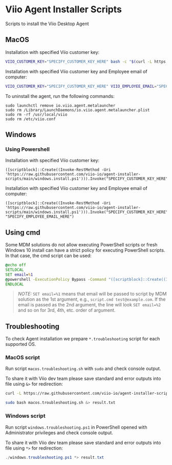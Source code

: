 # Viio Agent Installer Scripts

Scripts to install the Viio Desktop Agent

## MacOS

Installation with specified Viio customer key:

```sh
VIIO_CUSTOMER_KEY="SPECIFY_CUSTOMER_KEY_HERE" bash -c "$(curl -L https://raw.githubusercontent.com/viio-io/agent-installer-scripts/main/macos.install.sh)"
```

Installation with specified Viio customer key and Employee email of computer:

```sh
VIIO_CUSTOMER_KEY="SPECIFY_CUSTOMER_KEY_HERE" VIIO_EMPLOYEE_EMAIL="SPECIFY_EMPLOYEE_EMAIL_HERE" bash -c "$(curl -L https://raw.githubusercontent.com/viio-io/agent-installer-scripts/main/macos.install.sh)"
```

To uninstall the agent, run the following commands:

```shell
sudo launchctl remove io.viio.agent.metalauncher
sudo rm /Library/LaunchDaemons/io.viio.agent.metalauncher.plist
sudo rm -rf /usr/local/viio
sudo rm /etc/viio.conf
```

## Windows

### Using Powershell

Installation with specified Viio customer key:

```powerhsell
([scriptblock]::Create((Invoke-RestMethod -Uri 'https://raw.githubusercontent.com/viio-io/agent-installer-scripts/main/windows.install.ps1'))).Invoke("SPECIFY_CUSTOMER_KEY_HERE")
```

Installation with specified Viio customer key and Employee email of computer:

```powerhsell
([scriptblock]::Create((Invoke-RestMethod -Uri 'https://raw.githubusercontent.com/viio-io/agent-installer-scripts/main/windows.install.ps1'))).Invoke("SPECIFY_CUSTOMER_KEY_HERE", "SPECIFY_EMPLOYEE_EMAIL_HERE")
```

## Using cmd

Some MDM solutions do not allow executing PowerShell scripts or fresh Windows 10 install can have a strict policy for executing PowerShell scripts.
In that case, the cmd script can be used:

```cmd
@echo off
SETLOCAL
SET email=%1
@powershell -ExecutionPolicy Bypass -Command "([scriptblock]::Create((Invoke-RestMethod -Uri 'https://raw.githubusercontent.com/viio-io/agent-installer-scripts/main/windows.install.ps1')).Invoke('SPECIFY_CUSTOMER_KEY_HERE', '%email%'))"
ENDLOCAL
```

> *NOTE:* `SET email=%1` means that email will be passed to script by MDM solution as the 1st argument, e.g., `script.cmd test@example.com`. If the email is passed as the 2nd argument, the line will look `SET email=%2` and so on for 3rd, 4th, etc. order of argument.

## Troubleshooting

To check Agent installation we prepare `*.troubleshooting` script for each supported OS.

### MacOS script

Run script `macos.troubleshooting.sh` with `sudo` and check console output.

To share it with Viio dev team please save standard and error outputs into file using `&>` for redirection:

```sh
curl -L https://raw.githubusercontent.com/viio-io/agent-installer-scripts/main/macos.troubleshooting.sh -o macos.troubleshooting.sh

sudo bash macos.troubleshooting.sh &> result.txt
```

### Windows script

Run script `windows.troubleshooting.ps1` in PowerShell opened with Administrator privileges and check console output.

To share it with Viio dev team please save standard and error outputs into file using `*>` for redirection:

```powershell
./windows.troubleshooting.ps1 *> result.txt
```
